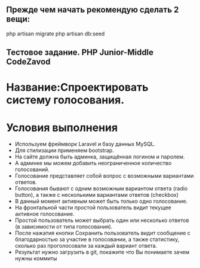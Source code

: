 ## Прежде чем начать рекомендую сделать 2 вещи:

php artisan migrate
php artisan db:seed


## Тестовое задание. PHP Junior-Middle CodeZavod

# Название:Спроектировать систему голосования.
# Условия выполнения
* Используем фреймворк Laravel и базу данных MySQL.
* Для стилизации применяем bootstrap.
* На сайте должна быть админка, защищённая логином и паролем.
* А админке мы можем добавить неограниченное количество голосований.
* Голосование представляет собой вопрос с возможными вариантами ответов.
* Голосования бывают с одним возможным вариантом ответа (radio button), а также с несколькими вариантами ответов (checkbox)
* В данный момент активным может быть только одно голосование.
* На фронтальной части простой пользователь видит текущее активное голосование.
* Простой пользователь может выбрать один или несколько ответов (в зависимости от типа голосования).
* После нажатия кнопки Сохранить пользователь видит сообщение с благодарностью за участие в голосовании, а также статистику, сколько раз проголосовали за каждый вариант ответа.
* Результат нужно загрузить в git, покажите что Вы понимаете зачем нужны коммиты
